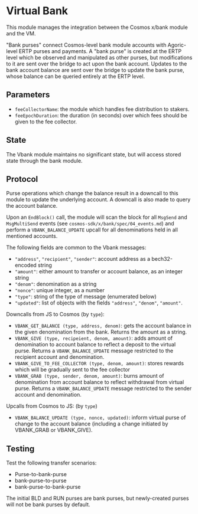 # Virtual Bank

This module manages the integration between the Cosmos x/bank module and the VM.

"Bank purses" connect Cosmos-level bank module accounts with Agoric-level ERTP
purses and payments. A "bank purse" is created at the ERTP level which be
observed and manipulated as other purses, but modifications to it are sent over
the bridge to act upon the bank account. Updates to the bank account balance are
sent over the bridge to update the bank purse, whose balance can be queried
entirely at the ERTP level.

## Parameters

- `feeCollectorName`: the module which handles fee distribution to stakers.
- `feeEpochDuration`: the duration (in seconds) over which fees should be given to the fee collector.

## State

The Vbank module maintains no significant state, but will access stored state through the bank module.

## Protocol

Purse operations which change the balance result in a downcall to this module to update the underlying account. A downcall is also made to query the account balance.

Upon an `EndBlock()` call, the module will scan the block for all `MsgSend` and `MsgMultiSend` events (see `cosmos-sdk/x/bank/spec/04_events.md`) and perform a `VBANK_BALANCE_UPDATE` upcall for all denominations held in all mentioned accounts.

The following fields are common to the Vbank messages:
- `"address"`, `"recipient"`, `"sender"`: account address as a bech32-encoded string
- `"amount"`: either amount to transfer or account balance, as an integer string
- `"denom"`: denomination as a string
- `"nonce"`: unique integer, as a number
- `"type"`: string of the type of message (enumerated below)
- `"updated"`: list of objects with the fields `"address"`, `"denom"`, `"amount"`.

Downcalls from JS to Cosmos (by `type`):
- `VBANK_GET_BALANCE (type, address, denom)`: gets the account balance in the given denomination from the bank. Returns the amount as a string.
- `VBANK_GIVE (type, recipeient, denom, amount)`: adds amount of denomination to account balance to reflect a deposit to the virtual purse. Returns a `VBANK_BALANCE_UPDATE` message restricted to the recipient account and denomination.
- `VBANK_GIVE_TO_FEE_COLLECTOR (type, denom, amount)`: stores rewards which will be gradually sent to the fee collector
- `VBANK_GRAB (type, sender, denom, amount)`: burns amount of denomination from account balance to reflect withdrawal from virtual purse. Returns a `VBANK_BALANCE_UPDATE` message restricted to the sender account and denomination.

Upcalls from Cosmos to JS: (by `type`)
- `VBANK_BALANCE_UPDATE (type, nonce, updated)`: inform virtual purse of change to the account balance (including a change initiated by VBANK_GRAB or VBANK_GIVE).

## Testing

Test the following transfer scenarios:
- Purse-to-bank-purse
- bank-purse-to-purse
- bank-purse-to-bank-purse

The initial BLD and RUN purses are bank purses, but newly-created purses will
not be bank purses by default.
